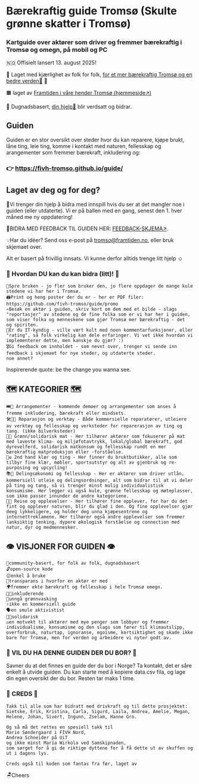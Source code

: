 # Bærekraftig guide Tromsø (Skulte grønne skatter i Tromsø)
### Kartguide over aktører som driver og fremmer bærekraftig i Tromsø og omegn, på mobil og PC
🇳🇴 Offisielt lansert 13. august 2025!

💚 Laget med kjærlighet av folk for folk, [for et mer bærekraftig Tromsø og en bedre verden🔗](https://github.com/fivh-tromso/guide/blob/main/README.md#-VISJONER-FOR-GUIDEN-) 💚

🟧 laget av [Framtiden i våre hender Tromsø (hjemmeside↗️)](https://linktr.ee/framtidentromso)

🔵 Dugnadsbasert, [din hjelp🔗](https://github.com/fivh-tromso/guide/blob/main/README.md#-hvordan-du-kan-du-kan-bidra-litt-) blir verdsatt og bidrar.

## Guiden
Guiden er en stor oversikt over steder hvor du kan reparere, kjøpe brukt, låne ting, leie ting, komme i kontakt med naturen, fellesskap og arangementer som fremmer bærekraft, inkludering og:
### 👉 https://fivh-tromso.github.io/guide/

## Laget av deg og for deg?
🫵Vi trenger din hjelp å bidra med innspill hvis du ser at det mangler noe i guiden (eller utdaterte). Vi er på ballen med en gang, senest den 1. hver måned me ny oppdatering!

🙏BIDRA MED FEEDBACK TIL GUIDEN HER: [FEEDBACK-SKJEMA↗️](https://forms.office.com/e/sn8SK5iuQF). 

💡Har du idéer? Send oss e-post på tromso@framtiden.no, eller bruk skjemaet over.


Alt er basert på frivillig innsats. Vi kunne derfor alltids trenge litt hjelp ☺️
### 🦸 Hvordan DU kan du kan bidra (litt)! 🦸
    
    💬Spre bruken - jo fler som bruker den, jo flere oppdager de mange kule stedene vi har her i Tromsø.
    🖨️Print og heng poster der du er - her er PDF filer: https://github.com/fivh-tromso/guide/promo
    ✍️Besøk en aktør i guiden, skriv kort om dem med et bilde - slags "reportasjer" av stedene og de fine folka som er vi har her i guiden, som viser folka og menneskene som gjør Tromsø mer bærekraftig - det  og spiriten.
    👾Er du IT-kyndig - ville vært kult med noen kommentarfunksjoner, eller "rating", så folk virkelig kan dele erfaringer. Vi vet ikke hvordan vi implementerer dette, men kanskje du gjør? :)
    🎖️Gi feedback om innholdet - som nevnt over, trenger vi sende inn feedback i skjemaet for nye steder, og utdaterte steder.
    noe annet?

Inspirerende quote: be the change you wanna see.

## 🗺️ KATEGORIER 🗺️
    
    🎟️📣 Arrangementer - kommende demoer og arrangementer som anses å fremme inkludering, bærekraft eller mindsets.
    🛠️👨‍🔧 Reparasjon og verktøy	- Både kommersielle reparatører, utleiere av verktøy og fellesskap og verksteder for reparerasjon av ting og tang. (ikke bilverksteder)
    🍴🌱 Grønn/solidarisk mat	- Her tilhører aktører som fokuserer på mat med laveste klima- og miljøfotavtrykk, lokal/global bærekraft, god dyrevelferd, solidarisk matkonsum og fellesskap rundt en mer bærekraftig matproduksjon eller -forståelse.
    👕♻️ 2nd hand klær og ting - Her finner du bruktbutikker, alle som tilbyr fine klær, møbler, sportsutstyr og alt av gjenbruk og re-purposing og upcycling!
    📚🤝 Delingsøkonomi og fellesskap - Her er aktører som driver utlån, kommersiell utleie og delingsordninger, alt som bidrar til at vi deler på ting og tang, så vi trenger minst mulig individualistisk konsumisme. Her legger vi også kule, grønne fellesskap og møteplasser, som ikke passer innunder de andre kategoriene.
    🚌🌄 Reise og opplevelser - Her tilhører fine opplever, for har du det fint og opplever naturen, blir du glad i den. Og fine opplevelser gjør deeg lykkeligere, og holder deg unna kjøpesentrene og internettreklamene. Her tilhører også andre opplevelser som fremmer lanksiktig tenking, dypere økologisk forståelse og connection med natur, dyr og medmennesker.



## 👁️ VISJONER FOR GUIDEN 👁️
    👬community-basert, for folk av folk, dugnadsbasert
    🔓open-source kode
    😌enkel å bruke
    🫥transparans i hvorfor en aktør er med
    🌍fremmer ekte bærekraft og fellesskap i hele Tromsø omegn.
    🏳️‍🌈inkluderende
    🚨unngå grønnvasking
    ✌️ikke en kommersiell guide
    🗣️en smule aktivistist
    🧑‍🏭solidarisk
    ⚖️en motvekt til aktører med mye penger som lobbyer og fremmer individualisme, konsumisme og den slags som fører til klimautslipp, overforbruk, naturtap, ignoranse, egoisme, kortsiktighet og skade ikke bare for Tromsø, men for verden og arbeidere vi nyter godt av.

### 🤔 VIL DU HA DENNE GUIDEN DER DU BOR? 🤔

Savner du at det finnes en guide der du bor i Norge? Ta kontakt, det er såre enkelt å utvide guiden. Du kan starte med å kopiere data.csv fila, og lage din egen oversikt der du bor. Resten tar maks 1 time.

### 👏 CREDS 👏

    Takk til alle som har bidratt med drivkraft og til dette prosjektet: 
    Sietske, Erik, Kristina, Carla, Sigurd, Laila, Andrea, Amelie, Megan, 
    Helene, Johan, Sivert, Ingunn, Zselam, Hanne Gro.

    Og så må det rettes en spesiell takk til 
    Marie Søndergaard i FIVH Nord, 
    Andrea Schneider på UiT 
    og ikke minst Maria Wirkola ved Samskipnaden, 
    som sørget for å gi de riktige dyttene for å få dette ut av skuffen og ut i dagens lys.

    Creds også til koden som fantas fra før, laget av 


🪑Cheers
